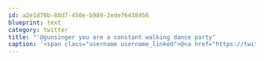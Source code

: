 ```yaml
---
id: a2e1d70b-88d7-450e-b989-2ede76438456
blueprint: text
category: twitter
title: "'@gunsinger you are a constant walking dance party"
caption: '<span class="username username_linked">@<a href="https://twitter.com/gunsinger" title="Cynthia Gunsinger">gunsinger</a></span> you are a constant walking dance party'
---
```

